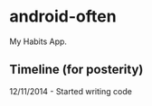 android-often
=============

My Habits App.

## Timeline (for posterity)

12/11/2014 - Started writing code
